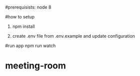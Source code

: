 #prerequisists:
node 8

#how to setup 
1) npm install

2) create .env file from .env.example and update configuration 

#run app 
npm run watch



# meeting-room
